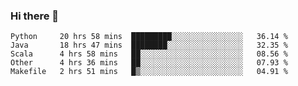 ### Hi there 👋

<!--
**yeya24/yeya24** is a ✨ _special_ ✨ repository because its `README.md` (this file) appears on your GitHub profile.

Here are some ideas to get you started:

- 🔭 I’m currently working on ...
- 🌱 I’m currently learning ...
- 👯 I’m looking to collaborate on ...
- 🤔 I’m looking for help with ...
- 💬 Ask me about ...
- 📫 How to reach me: ...
- 😄 Pronouns: ...
- ⚡ Fun fact: ...
-->

<!--START_SECTION:waka-->
```text
Python     20 hrs 58 mins  █████████░░░░░░░░░░░░░░░░   36.14 % 
Java       18 hrs 47 mins  ████████░░░░░░░░░░░░░░░░░   32.35 % 
Scala      4 hrs 58 mins   ██░░░░░░░░░░░░░░░░░░░░░░░   08.56 % 
Other      4 hrs 36 mins   ██░░░░░░░░░░░░░░░░░░░░░░░   07.93 % 
Makefile   2 hrs 51 mins   █▒░░░░░░░░░░░░░░░░░░░░░░░   04.91 % 
```
<!--END_SECTION:waka-->
